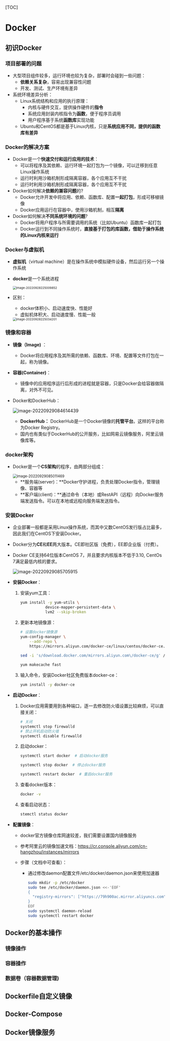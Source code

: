 [TOC]

# Docker

## 初识Docker

### 项目部署的问题

- 大型项目组件较多，运行环境也较为复杂，部署时会碰到一些问题：
  - **依赖关系复杂**，容易出现兼容性问题
  - 开发、测试、生产环境有差异
- 系统环境差异分析：
  - Linux系统结构和应用的执行原理：
    - 内核与硬件交互，提供操作硬件的**指令**
    - 系统应用封装内核指令为**函数**，便于程序员调用
    - 用户程序基于系统**函数库**实现功能
  - Ubuntu和CentOS都是基于Linux内核，只是**系统应用不同，提供的函数库有差异**

### Docker的解决方案

- Docker是一个**快速交付和运行应用的技术**：
  - 可以将程序及其依赖、运行环境一起打包为一个镜像，可以迁移到任意Linux操作系统
  - 运行时利用沙箱机制形成隔离容器，各个应用互不干扰
  - 运行时利用沙箱机制形成隔离容器，各个应用互不干扰
- Docker如何解决**依赖的兼容问题**的?
  - Docker允许开发中将应用、依赖、函数库、配置**一起打包**，形成可移植镜像
  - Docker应用运行在容器中，使用沙箱机制，相互**隔离**
- Docker如何解决**不同系统环境的问题**?
  - Docker将用户程序与所需要调用的系统（比如Ubuntu）函数库一起打包
  - Docker运行到不同操作系统时，**直接基于打包的库函数，借助于操作系统的Linux内核来运行**

### Docker与虚拟机

- **虚拟机**（virtual machine）是在操作系统中模拟硬件设备，然后运行另一个操作系统

- **docker**是一个系统进程

  <img src="day03.assets/image-20220928225009852.png" alt="image-20220928225009852" style="zoom: 67%;" />

- 区别：

  - docker体积小、启动速度快、性能好
  - 虚拟机体积大、启动速度慢、性能一般

  <img src="day03.assets/image-20220928225034201.png" alt="image-20220928225034201" style="zoom:67%;" />

### 镜像和容器

- **镜像（Image)** ：

  -  Docker将应用程序及其所需的依赖、函数库、环境、配置等文件打包在一起，称为镜像。

- **容器(Container)**：

  - 镜像中的应用程序运行后形成的进程就是容器，只是Docker会给容器做隔离，对外不可见。

- Docker和DockerHub：

  ![image-20220929084614439](day03.assets/image-20220929084614439.png)

  - **DockerHub：** DockerHub是一个Docker镜像的**托管平台**。这样的平台称为Docker Registry。
  - 国内也有类似于DockerHub的公开服务，比如网易云镜像服务，阿里云镜像库等。

### docker架构

- Docker是一个**CS架构**的程序，由两部分组成：

  <img src="day03.assets/image-20220929085011469.png" alt="image-20220929085011469" style="zoom:80%;" />

  - **服务端(server)：**Docker守护进程，负责处理Docker指令，管理镜像、容器等
  - **客户端(client)：**通过命令（本地）或RestAPI（远程）向Docker服务端发送指令。可以在本地或远程向服务端发送指令。

### 安装Docker

- 企业部署一般都是采用Linux操作系统，而其中又数CentOS发行版占比最多，因此我们在CentOS下安装Docker。

- Docker分为**CE**和**EE**两大版本。CE即社区版（免费），EE即企业版（付费）。

- Docker CE支持64位版本CentOS 7，并且要求内核版本不低于3.10, CentOs 7满足最低内核的要求。

  ![image-20220929085705915](day03.assets/image-20220929085705915.png)

- **安装Docker**：

  1. 安装yum工具：

     ```sh
     yum install -y yum-utils \
                device-mapper-persistent-data \
                lvm2 --skip-broken
     ```

  2. 更新本地镜像源：

     ```sh
     # 设置docker镜像源
     yum-config-manager \
         --add-repo \
         https://mirrors.aliyun.com/docker-ce/linux/centos/docker-ce.repo
         
     sed -i 's/download.docker.com/mirrors.aliyun.com\/docker-ce/g' /etc/yum.repos.d/docker-ce.repo
     
     yum makecache fast
     ```

  3. 输入命令，安装Docker社区免费版本docker-ce：

     ```sh
     yum install -y docker-ce
     ```

- **启动Docker**：

  1. Docker应用需要用到各种端口，逐一去修改防火墙设置比较麻烦，可以直接关闭：

     ```sh
     # 关闭
     systemctl stop firewalld
     # 禁止开机启动防火墙
     systemctl disable firewalld
     ```

  2. 启动docker：

     ```sh
     systemctl start docker  # 启动docker服务
     
     systemctl stop docker  # 停止docker服务
     
     systemctl restart docker  # 重启docker服务
     ```

  3. 查看docker版本：

     ```sh
     docker -v
     ```

  4. 查看启动状态：

     ```sh
     stemctl status docker
     ```

- **配置镜像**：

  - docker官方镜像仓库网速较差，我们需要设置国内镜像服务

  - 参考阿里云的镜像加速文档：https://cr.console.aliyun.com/cn-hangzhou/instances/mirrors

  - 步骤（文档中可查看）：

    - 通过修改daemon配置文件/etc/docker/daemon.json来使用加速器

      ```sh
      sudo mkdir -p /etc/docker
      sudo tee /etc/docker/daemon.json <<-'EOF'
      {
        "registry-mirrors": ["https://79h900ac.mirror.aliyuncs.com"]
      }
      EOF
      sudo systemctl daemon-reload
      sudo systemctl restart docker
      ```

## Docker的基本操作

### 镜像操作

### 容器操作

### 数据卷（容器数据管理)

## Dockerfile自定义镜像

## Docker-Compose

## Docker镜像服务